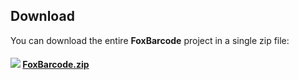 
## Download

You can download the entire **FoxBarcode** project in a single zip file:

#### [![](../images/vfpxreleasesmall.png)](../archive/master.zip) [FoxBarcode.zip](../archive/master.zip)
